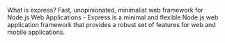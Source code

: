 What is express?
Fast, unopinionated, minimalist web framework for Node.js
Web Applications - Express is a minimal and flexible Node.js web application framework that provides a robust set of features for web and mobile applications.